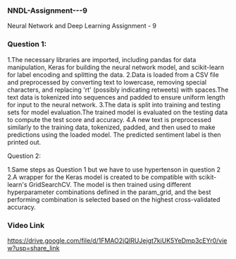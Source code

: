 ### NNDL-Assignment---9
Neural Network and Deep Learning Assignment - 9

### Question 1:
1.The necessary libraries are imported, including pandas for data manipulation, Keras for building the neural network model, and scikit-learn for label encoding and splitting the data.
2.Data is loaded from a CSV file and preprocessed by converting text to lowercase, removing special characters, and replacing 'rt' (possibly indicating retweets) with spaces.The text data is tokenized into sequences and padded to ensure uniform length for input to the neural network.
3.The data is split into training and testing sets for model evaluation.The trained model is evaluated on the testing data to compute the test score and accuracy.
4.A new text is preprocessed similarly to the training data, tokenized, padded, and then used to make predictions using the loaded model. The predicted sentiment label is then printed out.

Question 2:

1.Same steps as Question 1 but we have to use hypertenson in question 2
2.A wrapper for the Keras model is created to be compatible with scikit-learn's GridSearchCV. The model is then trained using different hyperparameter combinations defined in the param_grid, and the best performing combination is selected based on the highest cross-validated accuracy.

### Video Link
https://drive.google.com/file/d/1FMAO2jQIRUJejgt7kiUK5YeDmp3cEYr0/view?usp=share_link
